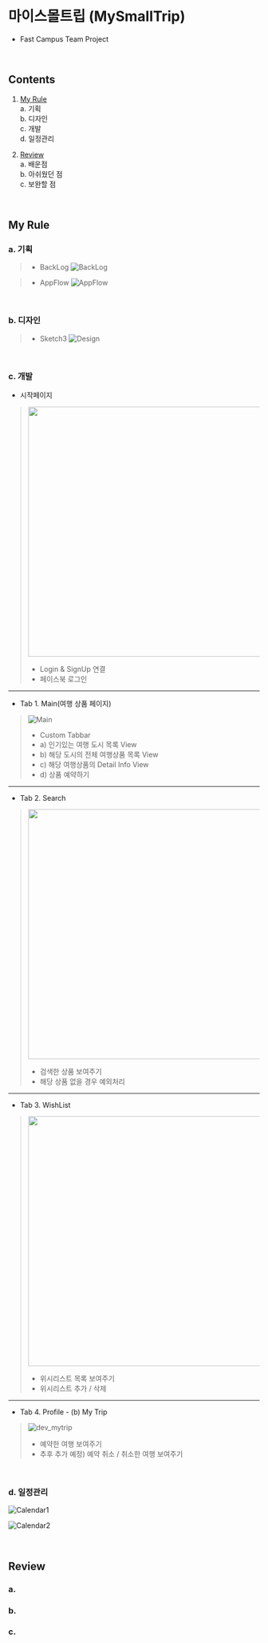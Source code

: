 # 마이스몰트립 (MySmallTrip)
- Fast Campus Team Project

<br>

## Contents
1. [My Rule](my-rule)   
    a. 기획  
    b. 디자인   
    c. 개발  
    d. 일정관리  

2. [Review](review)  
    a. 배운점  
    b. 아쉬웠던 점  
    c. 보완할 점  

<br>

## My Rule
### a. 기획
> - BackLog
>    ![BackLog](https://github.com/OhTeam/My_Small_Trip/blob/SE/Screenshot/SE/backlog.png)

> - AppFlow
>   ![AppFlow](https://github.com/OhTeam/My_Small_Trip/blob/SE/Screenshot/SE/app%20flow.png)

<br>

### b. 디자인
> - Sketch3
> ![Design](https://github.com/OhTeam/My_Small_Trip/blob/SE/Screenshot/SE/sketch%20design.png)

<br>

### c. 개발
- 시작페이지
> <img src = "https://github.com/OhTeam/My_Small_Trip/blob/SE/Screenshot/SE/dev/dev_root.png" height = 500>
>   
> - Login & SignUp 연결
>  - 페이스북 로그인

----------------------------------------------------------------

- Tab 1. Main(여행 상품 페이지)
> ![Main](https://github.com/OhTeam/My_Small_Trip/blob/SE/Screenshot/SE/dev/dev_main.png)
>
>    + Custom Tabbar
>    + a) 인기있는 여행 도시 목록 View
>    + b) 해당 도시의 전체 여행상품 목록 View
>    + c) 해당 여행상품의 Detail Info View
>    + d) 상품 예약하기

----------------------------------------------------------------

- Tab 2. Search
> <img src = "https://github.com/OhTeam/My_Small_Trip/blob/SE/Screenshot/SE/dev/dev_search.png" height = 500>
>
>    + 검색한 상품 보여주기
>    + 해당 상품 없을 경우 예외처리
    


----------------------------------------------------------------

- Tab 3. WishList
>  <img src = "https://github.com/OhTeam/My_Small_Trip/blob/SE/Screenshot/SE/dev/dev_wishlist.png" height = 500>
>
>    + 위시리스트 목록 보여주기
>    + 위시리스트 추가 / 삭제

----------------------------------------------------------------

- Tab 4. Profile - (b) My Trip
> ![dev_mytrip](https://github.com/OhTeam/My_Small_Trip/blob/SE/Screenshot/SE/dev/dev_mytrip.png)
>
>    + 예약한 여행 보여주기
>    + 추후 추가 예정) 예약 취소 / 취소한 여행 보여주기

<br>

### d. 일정관리
![Calendar1](https://github.com/OhTeam/My_Small_Trip/blob/SE/Screenshot/SE/calendar1.png)

![Calendar2](https://github.com/OhTeam/My_Small_Trip/blob/SE/Screenshot/SE/calendar2.png)

<br>

## Review
### a.
### b.
### c.
